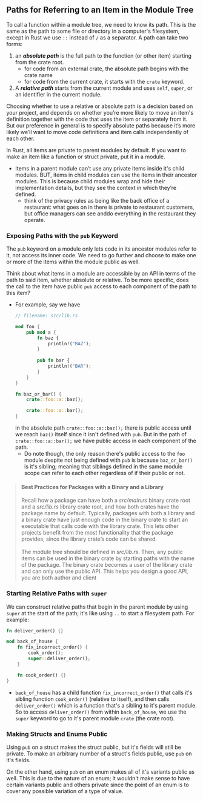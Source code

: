 ## Paths for Referring to an Item in the Module Tree
To call a function within a module tree, we need to know its path. This is the same as the path to some file or directory in a computer's filesystem, except in Rust we use `::` instead of `/` as a separator. A path can take two forms:
1. an ***absolute path*** is the full path to the function (or other item) starting from the crate root.
    - for code from an external crate, the absolute path begins with the crate name
    - for code from the current crate, it starts with the `crate` keyword.
2. A ***relative path*** starts from the current module and uses `self`, `super`, or an identifier in the current module.

Choosing whether to use a relative or absolute path is a decision based on your project, and depends on whether you’re more likely to move an item's definition together with the code that uses the item or separately from it. But our preference in general is to specify absolute paths because it’s more likely we’ll want to move code definitions and item calls independently of each other.

In Rust, all items are private to parent modules by default. If you want to make an item like a function or struct private, put it in a module.
- Items in a parent module can’t use any private items inside it's child modules. BUT, items in child modules can use the items in their ancestor modules. This is because child modules wrap and hide their implementation details, but they see the context in which they’re defined.
    - think of the privacy rules as being like the back office of a restaurant: what goes on in there is private to restaurant customers, but office managers can see anddo everything in the restaurant they operate.

### Exposing Paths with the `pub` Keyword
The `pub` keyword on a module only lets code in its ancestor modules refer to it, not access its inner code. We need to go further and choose to make one or more of the items within the module public as well. 

Think about what items in a module are accessible by an API in terms of the path to said item, whether absolute or relative. To be more specific, does the call to the item have public `pub` access to each component of the path to this item?
- For example, say we have
    ```rust
    // filename: src/lib.rs

    mod foo {
        pub mod a {
            fn baz {
                println!("BAZ");
            }
            
            pub fn bar {
                println!("BAR");
            }
        }
    }
    
    fn baz_or_bar() {
        crate::foo::a::baz();

        crate::foo::a::bar();
    }
    ```
   in the absolute path `crate::foo::a::baz();` there is public access until we reach `baz()` itself since it isn't defined with `pub`. But in the path of `crate::foo::a::bar();` we have public access in each component of the path.
    - Do note though, the only reason there's public access to the `foo` module despite not being defined with `pub` is because `baz_or_bar()` is it's sibling; meaning that siblings defined in the same module scope can refer to each other regardless of if their public or not. 

> #### Best Practices for Packages with a Binary and a Library 
> Recall how a package can have both a *src/main.rs* binary crate root and a *src/lib.rs* library crate root, and how both crates have the package name by default. Typically, packages with both a library and a binary crate have just enough code in the binary crate to start an executable that calls code with the library crate. This lets other projects benefit from the most functionality that the package provides, since the library crate’s code can be shared. <br/><br/>
> The module tree should be defined in *src/lib.rs*. Then, any public items can be used in the binary crate by starting paths with the name of the package. The binary crate becomes a user of the library crate and can only use the public API. This helps you design a good API, you are both author and client

### Starting Relative Paths with `super`
We can construct relative paths that begin in the parent module by using `super` at the start of the path; it's like using `..` to start a filesystem path. For example:
```rust
fn deliver_order() {}

mod back_of_house {
    fn fix_incorrect_order() {
        cook_order();
        super::deliver_order();
    }

    fn cook_order() {}
}
```
- `back_of_house` has a child function `fix_incorrect_order()` that calls it's sibling function `cook_order()` (relative to itself), and then calls `deliver_order()` which is a function that's a sibling to it's parent module. So to access `deliver_order()` from within `back_of_house`, we use the `super` keyword to go to it's parent module `crate` (the crate root).

### Making Structs and Enums Public
Using `pub` on a struct makes the struct public, but it's fields will still be private. To make an arbitrary number of a struct's fields public, use `pub` on it's fields.

On the other hand, using `pub` on an enum makes all of it's variants public as well. This is due to the nature of an enum; it wouldn't make sense to have certain variants public and others private since the point of an enum is to cover any possible variation of a type of value.